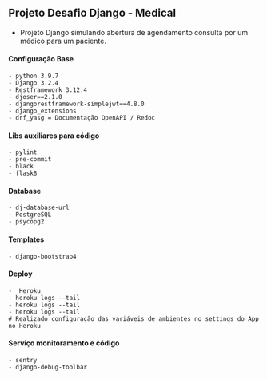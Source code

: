## Projeto Desafio Django - Medical

- Projeto Django simulando abertura de agendamento consulta por um médico para um paciente.

#### Configuração Base
```shell 
- python 3.9.7
- Django 3.2.4
- Restframework 3.12.4
- djoser==2.1.0
- djangorestframework-simplejwt==4.8.0
- django_extensions
- drf_yasg = Documentação OpenAPI / Redoc
```

#### Libs auxiliares para código
```shell 
- pylint
- pre-commit
- black
- flask8
```

#### Database
```shell
- dj-database-url 
- PostgreSQL
- psycopg2
```

#### Templates
```shell
- django-bootstrap4 
```

#### Deploy
```shell
-  Heroku
- heroku logs --tail 
- heroku logs --tail 
- heroku logs --tail 
# Realizado configuração das variáveis de ambientes no settings do App no Heroku
```

#### Serviço monitoramento e código
```shell 
- sentry
- django-debug-toolbar
```


